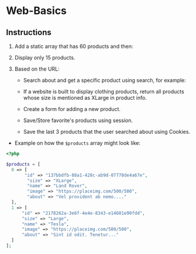 # Web-Basics

## Instructions

1. Add a static array that has 60 products and then:
2. Display only 15 products.
3. Based on the URL:

   - Search about and get a specific product using search, for example:
   - If a website is built to display clothing products, return all products whose size is mentioned as XLarge in product info.
   - Create a form for adding a new product.

   - Save/Store favorite's products using session.
   - Save the last 3 products that the user searched about using Cookies.

- Example on how the `$products` array might look like:

```php
<?php

$products = [
  0 => [
       "id" => "137bbdfb-88a1-428c-ab9d-07778de4a67e",
        "size" => "XLarge",
        "name" => "Land Rover",
        "image" => "https://placeimg.com/500/500",
        "about" => "Vel provident ab nemo...."
  ],
  1 => [
      "id" => "2178262a-3e6f-4e4e-8343-e14601e90fdd",
      "size" => "Large",
      "name" => "Tesla",
      "image" => "https://placeimg.com/500/500",
      "about" => "Sint id odit. Tenetur..."
  ]
];
```
